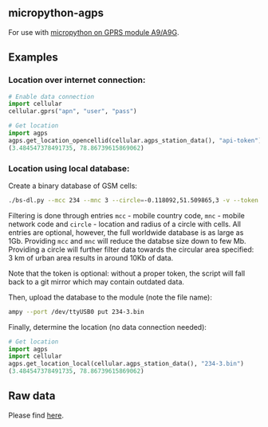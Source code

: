 micropython-agps
----------------

For use with [micropython on GPRS module A9/A9G](https://github.com/pulkin/micropython/tree/master/ports/gprs_a9).

Examples
--------

### Location over internet connection:

```python
# Enable data connection
import cellular
cellular.gprs("apn", "user", "pass")

# Get location
import agps
agps.get_location_opencellid(cellular.agps_station_data(), "api-token") # Please visit https://opencellid.org for getting your API token
(3.484547378491735, 78.86739615869062)
```

### Location using local database:

Create a binary database of GSM cells:

```bash
./bs-dl.py --mcc 234 --mnc 3 --circle=-0.118092,51.509865,3 -v --token api-token # Please visit https://opencellid.org for getting your API token
```

Filtering is done through entries `mcc` - mobile country code, `mnc` - mobile network code and `circle` - location and radius of a circle with cells.
All entries are optional, however, the full worldwide database is as large as 1Gb.
Providing `mcc` and `mnc` will reduce the databse size down to few Mb.
Providing a circle will further filter data towards the circular area specified: 3 km of urban area results in around 10Kb of data.

Note that the token is optional: without a proper token, the script will fall back to a git mirror which may contain outdated data.

Then, upload the database to the module (note the file name):

```bash
ampy --port /dev/ttyUSB0 put 234-3.bin
```

Finally, determine the location (no data connection needed):

```python
# Get location
import agps
import cellular
agps.get_location_local(cellular.agps_station_data(), "234-3.bin")
(3.484547378491735, 78.86739615869062)
```

Raw data
--------

Please find [here](https://github.com/pulkin/agps-data).

